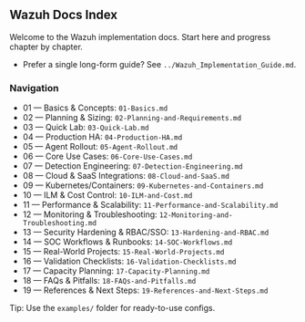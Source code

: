 ## Wazuh Docs Index

Welcome to the Wazuh implementation docs. Start here and progress chapter by chapter.

- Prefer a single long-form guide? See `../Wazuh_Implementation_Guide.md`.

### Navigation
- 01 — Basics & Concepts: `01-Basics.md`
- 02 — Planning & Sizing: `02-Planning-and-Requirements.md`
- 03 — Quick Lab: `03-Quick-Lab.md`
- 04 — Production HA: `04-Production-HA.md`
- 05 — Agent Rollout: `05-Agent-Rollout.md`
- 06 — Core Use Cases: `06-Core-Use-Cases.md`
- 07 — Detection Engineering: `07-Detection-Engineering.md`
- 08 — Cloud & SaaS Integrations: `08-Cloud-and-SaaS.md`
- 09 — Kubernetes/Containers: `09-Kubernetes-and-Containers.md`
- 10 — ILM & Cost Control: `10-ILM-and-Cost.md`
- 11 — Performance & Scalability: `11-Performance-and-Scalability.md`
- 12 — Monitoring & Troubleshooting: `12-Monitoring-and-Troubleshooting.md`
- 13 — Security Hardening & RBAC/SSO: `13-Hardening-and-RBAC.md`
- 14 — SOC Workflows & Runbooks: `14-SOC-Workflows.md`
- 15 — Real-World Projects: `15-Real-World-Projects.md`
- 16 — Validation Checklists: `16-Validation-Checklists.md`
- 17 — Capacity Planning: `17-Capacity-Planning.md`
- 18 — FAQs & Pitfalls: `18-FAQs-and-Pitfalls.md`
- 19 — References & Next Steps: `19-References-and-Next-Steps.md`

Tip: Use the `examples/` folder for ready-to-use configs.
